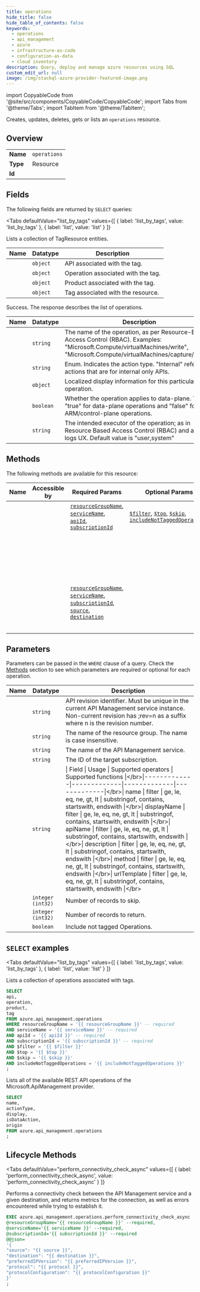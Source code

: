```yaml
--- 
title: operations
hide_title: false
hide_table_of_contents: false
keywords:
  - operations
  - api_management
  - azure
  - infrastructure-as-code
  - configuration-as-data
  - cloud inventory
description: Query, deploy and manage azure resources using SQL
custom_edit_url: null
image: /img/stackql-azure-provider-featured-image.png
---
```


import CopyableCode from '@site/src/components/CopyableCode/CopyableCode';
import Tabs from '@theme/Tabs';
import TabItem from '@theme/TabItem';

Creates, updates, deletes, gets or lists an <code>operations</code> resource.

## Overview
<table><tbody>
<tr><td><b>Name</b></td><td><code>operations</code></td></tr>
<tr><td><b>Type</b></td><td>Resource</td></tr>
<tr><td><b>Id</b></td><td><CopyableCode code="azure.api_management.operations" /></td></tr>
</tbody></table>

## Fields

The following fields are returned by `SELECT` queries:

<Tabs
    defaultValue="list_by_tags"
    values={[
        { label: 'list_by_tags', value: 'list_by_tags' },
        { label: 'list', value: 'list' }
    ]}
>
<TabItem value="list_by_tags">

Lists a collection of TagResource entities.

<table>
<thead>
    <tr>
    <th>Name</th>
    <th>Datatype</th>
    <th>Description</th>
    </tr>
</thead>
<tbody>
<tr>
    <td><CopyableCode code="api" /></td>
    <td><code>object</code></td>
    <td>API associated with the tag.</td>
</tr>
<tr>
    <td><CopyableCode code="operation" /></td>
    <td><code>object</code></td>
    <td>Operation associated with the tag.</td>
</tr>
<tr>
    <td><CopyableCode code="product" /></td>
    <td><code>object</code></td>
    <td>Product associated with the tag.</td>
</tr>
<tr>
    <td><CopyableCode code="tag" /></td>
    <td><code>object</code></td>
    <td>Tag associated with the resource.</td>
</tr>
</tbody>
</table>
</TabItem>
<TabItem value="list">

Success. The response describes the list of operations.

<table>
<thead>
    <tr>
    <th>Name</th>
    <th>Datatype</th>
    <th>Description</th>
    </tr>
</thead>
<tbody>
<tr>
    <td><CopyableCode code="name" /></td>
    <td><code>string</code></td>
    <td>The name of the operation, as per Resource-Based Access Control (RBAC). Examples: "Microsoft.Compute/virtualMachines/write", "Microsoft.Compute/virtualMachines/capture/action"</td>
</tr>
<tr>
    <td><CopyableCode code="actionType" /></td>
    <td><code>string</code></td>
    <td>Enum. Indicates the action type. "Internal" refers to actions that are for internal only APIs.</td>
</tr>
<tr>
    <td><CopyableCode code="display" /></td>
    <td><code>object</code></td>
    <td>Localized display information for this particular operation.</td>
</tr>
<tr>
    <td><CopyableCode code="isDataAction" /></td>
    <td><code>boolean</code></td>
    <td>Whether the operation applies to data-plane. This is "true" for data-plane operations and "false" for ARM/control-plane operations.</td>
</tr>
<tr>
    <td><CopyableCode code="origin" /></td>
    <td><code>string</code></td>
    <td>The intended executor of the operation; as in Resource Based Access Control (RBAC) and audit logs UX. Default value is "user,system"</td>
</tr>
</tbody>
</table>
</TabItem>
</Tabs>

## Methods

The following methods are available for this resource:

<table>
<thead>
    <tr>
    <th>Name</th>
    <th>Accessible by</th>
    <th>Required Params</th>
    <th>Optional Params</th>
    <th>Description</th>
    </tr>
</thead>
<tbody>
<tr>
    <td><a href="#list_by_tags"><CopyableCode code="list_by_tags" /></a></td>
    <td><CopyableCode code="select" /></td>
    <td><a href="#parameter-resourceGroupName"><code>resourceGroupName</code></a>, <a href="#parameter-serviceName"><code>serviceName</code></a>, <a href="#parameter-apiId"><code>apiId</code></a>, <a href="#parameter-subscriptionId"><code>subscriptionId</code></a></td>
    <td><a href="#parameter-$filter"><code>$filter</code></a>, <a href="#parameter-$top"><code>$top</code></a>, <a href="#parameter-$skip"><code>$skip</code></a>, <a href="#parameter-includeNotTaggedOperations"><code>includeNotTaggedOperations</code></a></td>
    <td>Lists a collection of operations associated with tags.</td>
</tr>
<tr>
    <td><a href="#list"><CopyableCode code="list" /></a></td>
    <td><CopyableCode code="select" /></td>
    <td></td>
    <td></td>
    <td>Lists all of the available REST API operations of the Microsoft.ApiManagement provider.</td>
</tr>
<tr>
    <td><a href="#perform_connectivity_check_async"><CopyableCode code="perform_connectivity_check_async" /></a></td>
    <td><CopyableCode code="exec" /></td>
    <td><a href="#parameter-resourceGroupName"><code>resourceGroupName</code></a>, <a href="#parameter-serviceName"><code>serviceName</code></a>, <a href="#parameter-subscriptionId"><code>subscriptionId</code></a>, <a href="#parameter-source"><code>source</code></a>, <a href="#parameter-destination"><code>destination</code></a></td>
    <td></td>
    <td>Performs a connectivity check between the API Management service and a given destination, and returns metrics for the connection, as well as errors encountered while trying to establish it.</td>
</tr>
</tbody>
</table>

## Parameters

Parameters can be passed in the `WHERE` clause of a query. Check the [Methods](#methods) section to see which parameters are required or optional for each operation.

<table>
<thead>
    <tr>
    <th>Name</th>
    <th>Datatype</th>
    <th>Description</th>
    </tr>
</thead>
<tbody>
<tr id="parameter-apiId">
    <td><CopyableCode code="apiId" /></td>
    <td><code>string</code></td>
    <td>API revision identifier. Must be unique in the current API Management service instance. Non-current revision has ;rev=n as a suffix where n is the revision number.</td>
</tr>
<tr id="parameter-resourceGroupName">
    <td><CopyableCode code="resourceGroupName" /></td>
    <td><code>string</code></td>
    <td>The name of the resource group. The name is case insensitive.</td>
</tr>
<tr id="parameter-serviceName">
    <td><CopyableCode code="serviceName" /></td>
    <td><code>string</code></td>
    <td>The name of the API Management service.</td>
</tr>
<tr id="parameter-subscriptionId">
    <td><CopyableCode code="subscriptionId" /></td>
    <td><code>string</code></td>
    <td>The ID of the target subscription.</td>
</tr>
<tr id="parameter-$filter">
    <td><CopyableCode code="$filter" /></td>
    <td><code>string</code></td>
    <td>|     Field     |     Usage     |     Supported operators     |     Supported functions     |&lt;/br&gt;|-------------|-------------|-------------|-------------|&lt;/br&gt;| name | filter | ge, le, eq, ne, gt, lt | substringof, contains, startswith, endswith |&lt;/br&gt;| displayName | filter | ge, le, eq, ne, gt, lt | substringof, contains, startswith, endswith |&lt;/br&gt;| apiName | filter | ge, le, eq, ne, gt, lt | substringof, contains, startswith, endswith |&lt;/br&gt;| description | filter | ge, le, eq, ne, gt, lt | substringof, contains, startswith, endswith |&lt;/br&gt;| method | filter | ge, le, eq, ne, gt, lt | substringof, contains, startswith, endswith |&lt;/br&gt;| urlTemplate | filter | ge, le, eq, ne, gt, lt | substringof, contains, startswith, endswith |&lt;/br&gt;</td>
</tr>
<tr id="parameter-$skip">
    <td><CopyableCode code="$skip" /></td>
    <td><code>integer (int32)</code></td>
    <td>Number of records to skip.</td>
</tr>
<tr id="parameter-$top">
    <td><CopyableCode code="$top" /></td>
    <td><code>integer (int32)</code></td>
    <td>Number of records to return.</td>
</tr>
<tr id="parameter-includeNotTaggedOperations">
    <td><CopyableCode code="includeNotTaggedOperations" /></td>
    <td><code>boolean</code></td>
    <td>Include not tagged Operations.</td>
</tr>
</tbody>
</table>

## `SELECT` examples

<Tabs
    defaultValue="list_by_tags"
    values={[
        { label: 'list_by_tags', value: 'list_by_tags' },
        { label: 'list', value: 'list' }
    ]}
>
<TabItem value="list_by_tags">

Lists a collection of operations associated with tags.

```sql
SELECT
api,
operation,
product,
tag
FROM azure.api_management.operations
WHERE resourceGroupName = '{{ resourceGroupName }}' -- required
AND serviceName = '{{ serviceName }}' -- required
AND apiId = '{{ apiId }}' -- required
AND subscriptionId = '{{ subscriptionId }}' -- required
AND $filter = '{{ $filter }}'
AND $top = '{{ $top }}'
AND $skip = '{{ $skip }}'
AND includeNotTaggedOperations = '{{ includeNotTaggedOperations }}'
;
```
</TabItem>
<TabItem value="list">

Lists all of the available REST API operations of the Microsoft.ApiManagement provider.

```sql
SELECT
name,
actionType,
display,
isDataAction,
origin
FROM azure.api_management.operations
;
```
</TabItem>
</Tabs>


## Lifecycle Methods

<Tabs
    defaultValue="perform_connectivity_check_async"
    values={[
        { label: 'perform_connectivity_check_async', value: 'perform_connectivity_check_async' }
    ]}
>
<TabItem value="perform_connectivity_check_async">

Performs a connectivity check between the API Management service and a given destination, and returns metrics for the connection, as well as errors encountered while trying to establish it.

```sql
EXEC azure.api_management.operations.perform_connectivity_check_async 
@resourceGroupName='{{ resourceGroupName }}' --required, 
@serviceName='{{ serviceName }}' --required, 
@subscriptionId='{{ subscriptionId }}' --required 
@@json=
'{
"source": "{{ source }}", 
"destination": "{{ destination }}", 
"preferredIPVersion": "{{ preferredIPVersion }}", 
"protocol": "{{ protocol }}", 
"protocolConfiguration": "{{ protocolConfiguration }}"
}'
;
```
</TabItem>
</Tabs>
